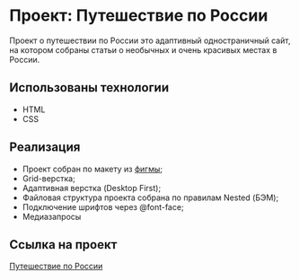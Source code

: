 # Проект: Путешествие по России

Проект о путешествии по России это адаптивный одностраничный сайт, на котором собраны статьи о необычных и очень красивых местах в России.

## Использованы технологии
+ HTML
+ CSS

## Реализация
+ Проект собран по макету из [фигмы](https://www.figma.com/file/5S2WSbEFL6awjVWJ0NWL8Q/Sprint-3_-Russia-_-desktop-mobile?node-id=28503%3A0);
+ Grid-верстка;
+ Адаптивная верстка (Desktop First);
+ Файловая структура проекта собрана по правилам Nested (БЭМ);
+ Подключение шрифтов через @font-face;
+ Медиазапросы

## Cсылка на проект

[Путешествие по России](https://pir0mant.github.io/russian-travel/)
